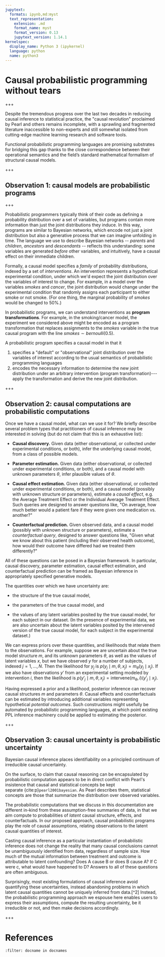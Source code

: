```yaml
---
jupytext:
  formats: ipynb,md:myst
  text_representation:
    extension: .md
    format_name: myst
    format_version: 0.13
    jupytext_version: 1.14.1
kernelspec:
  display_name: Python 3 (ipykernel)
  language: python
  name: python3
---
```


# Causal probabilistic programming without tears

+++

Despite the tremendous progress over the last two decades in reducing
causal inference to statistical practice, the \"causal revolution\"
proclaimed by Pearl and others remains incomplete, with a sprawling and
fragmented literature inaccessible to non-experts and still somewhat
isolated from cutting-edge machine learning research and software tools.

Functional probabilistic programming languages are promising substrates for bridging this gap thanks to the close correspondence between their operational semantics and the field’s standard mathematical formalism of structural causal models.

+++

## Observation 1: causal models are probabilistic programs

+++

Probabilistic programmers typically think of their code as defining a
probability distribution over a set of variables, but programs contain
more information than just the joint distributions they induce. In this
way, programs are similar to Bayesian networks, which encode not just a
joint distribution but also a generative process that we can imagine
unfolding in time. The language we use to describe Bayesian networks --
*parents* and *children*, *ancestors* and *descendants* -- reflects this
understanding: some variables are generated *before* other variables,
and intuitively, have a causal effect on their immediate children.

Formally, a causal model specifies a *family* of probability
distributions, indexed by a set of *interventions*. An intervention
represents a hypothetical experimental condition, under which we'd
expect the joint distribution over the variables of interest to change.
For example, in a model over the variables *smokes* and *cancer*, the
joint distribution would change under the experimental condition that
randomly assigns each participant to either smoke or not smoke. (For one
thing, the marginal probability of *smokes* would be changed to 50%.)

In probabilistic programs, we can understand interventions as **program
transformations**. For example, in the smoking/cancer model, the
experiment we considered above might be encoded as a program
transformation that replaces assignments to the *smokes* variable in the
true causal program with the line $smokes \sim bernoulli(0.5)$.

A probabilistic program specifies a causal model in that it
  1. specifies a "default" or "observational" joint distribution over the
variables of interest according to the usual semantics of probabilistic
programming languages
  2. encodes the necessary information to
determine the new joint distribution under an arbitrary intervention
(program transformation)---apply the transformation and derive the new
joint distribution.

+++

## Observation 2: causal computations are probabilistic computations

Once we have a causal model, what can we use it for? We briefly describe
several problem types that practitioners of causal inference may be
interested in solving (but do not claim that this is an exhaustive
list):

-   **Causal discovery.** Given data (either observational, or collected
    under experimental conditions, or both), infer the underlying causal
    model, from a class of possible models.

-   **Parameter estimation.** Given data (either observational, or
    collected under experimental conditions, or both), and a causal
    model with unknown parameters $\theta$, infer plausible values of
    $\theta$.

-   **Causal effect estimation.** Given data (either observational, or
    collected under experimental conditions, or both), and a causal
    model (possibly with unknown structure or parameters), estimate a
    *causal effect*, e.g. the Average Treatment Effect or the Individual
    Average Treatment Effect. Such queries are designed to answer
    questions like, "On average, how much better would a patient fare if
    they were given one medication vs. another?"

-   **Counterfactual prediction.** Given observed data, and a causal
    model (possibly with unknown structure or parameters), estimate a
    *counterfactual query*, designed to answer questions like, "Given
    what we know about this patient (including their observed health
    outcome), how would their outcome have differed had we treated them
    differently?"

All of these questions can be posed in a Bayesian framework. In particular, 
causal discovery, parameter estimation, causal effect estimation, and counterfactual prediction can be framed as Bayesian inference in appropriately specified generative models.


The quantities over which we have uncertainty are:

-   the structure of the true causal model,

-   the parameters of the true causal model, and

-   the values of any latent variables posited by the true causal model,
    for each subject in our dataset. (In the presence of experimental
    data, we are also uncertain about the latent variables posited by
    the intervened version of the true causal model, for each subject in
    the experimental dataset.)

We can express priors over these quantities, and likelihoods that relate
them to the observations. For example, suppose we are uncertain about
the true model structure $m$, and its unknown parameters $\theta$, as
well as the values of latent variables $x$, but we have observed $y$ for
a number of subjects, indexed $j = 1, \dots, N$. Then the likelihood for
$y_j$ is $p(y_j \mid m, \theta, x_j) = m_\theta(y_j \mid x_j)$. If we
also have observations $y'$ from an experimental setting modeled by
intervention $i$, then the likelihood is
$p(y'_j \mid m, \theta, x_j) = \text{intervene}(m_\theta, i)(y'_j \mid x_j)$.

Having expressed a prior and a likelihood, posterior inference can
recover causal structures $m$ and parameters $\theta$. Causal effects
and counterfactuals can be estimated by introducing additional variables
representing hypothetical *potential outcomes*. Such constructions might
usefully be automated by probabilistic programming languages, at which
point existing PPL inference machinery could be applied to estimating
the posterior.

+++

## Observation 3: causal uncertainty is probabilistic uncertainty

Bayesian causal inference places identifiability on a principled continuum of irreducible causal uncertainty.

On the surface, to claim that causal reasoning can be encapsulated by
probabilistic computation appears to be in direct conflict with Pearl's
insistence that causal and statistical concepts be kept
separate {cite:p}`pearl2001bayesian`. As Pearl describes them, statistical
concepts are those that summarize the distribution over observed
variables.

The probabilistic computations that we discuss in this
documentation are different in-kind from these assumption-free
summaries of data, in that we aim compute to probabilities of *latent*
causal structure, effects, and counterfactuals. In our proposed
approach, causal probabilistic programs play the role of causal
assumptions, relating observations to the latent causal quantities of
interest.

Casting causal inference as a particular instantiation of probabilistic
inference does not change the reality that many causal conclusions
cannot be unambiguously identified from data, regardless of sample size.
How much of the mutual information between treatment and outcome is
attributable to latent confounding? Does A cause B or does B cause A? If
C were c, what would have happened to D? Answers to all of these
questions are often ambiguous. 

Surprisingly, most existing formulations
of causal inference avoid quantifying these uncertainties, instead
abandoning problems in which latent causal quantities cannot be uniquely
inferred from data.[^2] Instead, the probabilistic programming approach
we espouse here enables users to express their assumptions, compute the
resulting uncertainty, be it irreducible or not, and then make decisions
accordingly.

+++

# References 

```{bibliography}
:filter: docname in docnames
```
